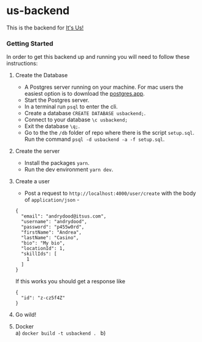 # us-backend
This is the backend for [It's Us!](http://itsus.app)

### Getting Started
In order to get this backend up and running you will need to follow these instructions:

1. Create the Database
    * A Postgres server running on your machine.
For mac users the easiest option is to download the [postgres.app](https://postgresapp.com/downloads.html).
    * Start the Postgres server.
    * In a terminal run `psql` to enter the cli.
    * Create a database `CREATE DATABASE usbackend;`.
    * Connect to your database `\c usbackend;`
    * Exit the database `\q;`.
    * Go to the the `/db` folder of repo where there is the script `setup.sql`. Run the command `psql -d usbackend -a -f setup.sql`.
2. Create the server
    * Install the packages `yarn`.
    * Run the dev environment `yarn dev`.
3. Create a user
    * Post a request to `http://localhost:4000/user/create` with the body of `application/json` -
    ```
    {
      "email": "andrydood@itsus.com",
      "username": "andrydood",
      "password": "p455w0rd",
      "firstName": "Andrea",
      "lastName": "Casino",
      "bio": "My bio",
      "locationId": 1,
      "skillIds": [
        1
      ]
    }
    ```
    If this works you should get a response like
    ```
    {
      "id": "z-cz5f4Z"
    }
    ```
4. Go wild!

5. Docker  
    a) `docker build -t usbackend . `
    b) 